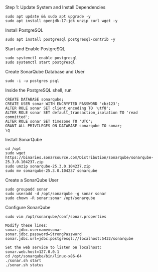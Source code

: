 Step 1: Update System and Install Dependencies
```
sudo apt update && sudo apt upgrade -y
sudo apt install openjdk-17-jdk unzip curl wget -y
```

Install PostgreSQL
```
sudo apt install postgresql postgresql-contrib -y
```

Start and Enable PostgreSQL
```
sudo systemctl enable postgresql
sudo systemctl start postgresql
```
Create SonarQube Database and User 
```
sudo -i -u postgres psql
```
Inside the PostgreSQL shell, run 
```
CREATE DATABASE sonarqube;
CREATE USER sonar WITH ENCRYPTED PASSWORD 'cbz123';
ALTER ROLE sonar SET client_encoding TO 'utf8';
ALTER ROLE sonar SET default_transaction_isolation TO 'read committed';
ALTER ROLE sonar SET timezone TO 'UTC';
GRANT ALL PRIVILEGES ON DATABASE sonarqube TO sonar;
\q 
```

Install SonarQube
```
cd /opt
sudo wget https://binaries.sonarsource.com/Distribution/sonarqube/sonarqube-25.3.0.104237.zip
sudo unzip sonarqube-25.3.0.104237.zip
sudo mv sonarqube-25.3.0.104237 sonarqube
```
Create a SonarQube User
```
sudo groupadd sonar
sudo useradd -d /opt/sonarqube -g sonar sonar
sudo chown -R sonar:sonar /opt/sonarqube
```

Configure SonarQube
```
sudo vim /opt/sonarqube/conf/sonar.properties

Modify these lines:
sonar.jdbc.username=sonar
sonar.jdbc.password=StrongPassword
sonar.jdbc.url=jdbc:postgresql://localhost:5432/sonarqube

Set the web service to listen on localhost:
sonar.web.host=127.0.0.1
cd /opt/sonarqube/bin/linux-x86-64 
./sonar.sh start
./sonar.sh status
```
